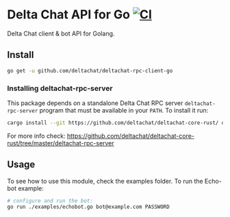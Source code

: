 # Delta Chat API for Go [![CI](https://github.com/deltachat/deltachat-rpc-client-go/actions/workflows/ci.yml/badge.svg)](https://github.com/deltachat/deltachat-rpc-client-go/actions/workflows/ci.yml)

Delta Chat client & bot API for Golang.

## Install

```sh
go get -u github.com/deltachat/deltachat-rpc-client-go
```

### Installing deltachat-rpc-server

This package depends on a standalone Delta Chat RPC server `deltachat-rpc-server` program that must be
available in your `PATH`. To install it run:

```sh
cargo install --git https://github.com/deltachat/deltachat-core-rust/ deltachat-rpc-server
```

For more info check:
https://github.com/deltachat/deltachat-core-rust/tree/master/deltachat-rpc-server

## Usage

To see how to use this module, check the examples folder. To run the Echo-bot example:

```sh
# configure and run the bot:
go run ./examples/echobot.go bot@example.com PASSWORD
```
